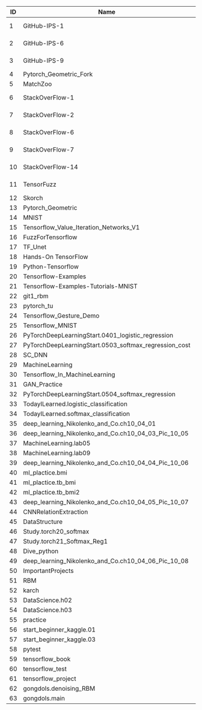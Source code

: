 | ID   | Name                                                  | source         |
| ---- | ----------------------------------------------------- | -------------- |
| 1    | GitHub-IPS-1                                          | existing study |
| 2    | GitHub-IPS-6                                          | existing study |
| 3    | GitHub-IPS-9                                          | existing study |
| 4    | Pytorch_Geometric_Fork                                | known          |
| 5    | MatchZoo                                              | known          |
| 6    | StackOverFlow-1                                       | existing study |
| 7    | StackOverFlow-2                                       | existing study |
| 8    | StackOverFlow-6                                       | existing study |
| 9    | StackOverFlow-7                                       | existing study |
| 10   | StackOverFlow-14                                      | existing study |
| 11   | TensorFuzz                                            | existing study |
| 12   | Skorch                                                | known          |
| 13   | Pytorch_Geometric                                     | known          |
| 14   | MNIST                                                 | known          |
| 15   | Tensorflow_Value_Iteration_Networks_V1                | known          |
| 16   | FuzzForTensorflow                                     | known          |
| 17   | TF_Unet                                               | known          |
| 18   | Hands-On TensorFlow                                   | unknown        |
| 19   | Python-Tensorflow                                     | unknown        |
| 20   | Tensorflow-Examples                                   | unknown        |
| 21   | Tensorflow-Examples-Tutorials-MNIST                   | unknown        |
| 22   | git1_rbm                                              | unknown        |
| 23   | pytorch_tu                                            | unknown        |
| 24   | Tensorflow_Gesture_Demo                               | unknown        |
| 25   | Tensorflow_MNIST                                      | unknown        |
| 26   | PyTorchDeepLearningStart.0401_logistic_regression     | unknown        |
| 27   | PyTorchDeepLearningStart.0503_softmax_regression_cost | unknown        |
| 28   | SC_DNN                                                | unknown        |
| 29   | MachineLearning                                       | unknown        |
| 30   | Tensorflow_In_MachineLearning                         | unknown        |
| 31   | GAN_Practice                                          | unknown        |
| 32   | PyTorchDeepLearningStart.0504_softmax_regression      | unknown        |
| 33   | TodayILearned.logistic_classification                 | unknown        |
| 34   | TodayILearned.softmax_classification                  | unknown        |
| 35   | deep_learning_Nikolenko_and_Co.ch10_04_01             | unknown        |
| 36   | deep_learning_Nikolenko_and_Co.ch10_04_03_Pic_10_05   | unknown        |
| 37   | MachineLearning.lab05                                 | unknown        |
| 38   | MachineLearning.lab09                                 | unknown        |
| 39   | deep_learning_Nikolenko_and_Co.ch10_04_04_Pic_10_06   | unknown        |
| 40   | ml_plactice.bmi                                       | unknown        |
| 41   | ml_plactice.tb_bmi                                    | unknown        |
| 42   | ml_plactice.tb_bmi2                                   | unknown        |
| 43   | deep_learning_Nikolenko_and_Co.ch10_04_05_Pic_10_07   | unknown        |
| 44   | CNNRelationExtraction                                 | unknown        |
| 45   | DataStructure                                         | unknown        |
| 46   | Study.torch20_softmax                                 | unknown        |
| 47   | Study.torch21_Softmax_Reg1                            | unknown        |
| 48   | Dive_python                                           | unknown        |
| 49   | deep_learning_Nikolenko_and_Co.ch10_04_06_Pic_10_08   | unknown        |
| 50   | ImportantProjects                                     | unknown        |
| 51   | RBM                                                   | unknown        |
| 52   | karch                                                 | unknown        |
| 53   | DataScience.h02                                       | unknown        |
| 54   | DataScience.h03                                       | unknown        |
| 55   | practice                                              | unknown        |
| 56   | start_beginner_kaggle.01                              | unknown        |
| 57   | start_beginner_kaggle.03                              | unknown        |
| 58   | pytest                                                | unknown        |
| 59   | tensorflow_book                                       | unknown        |
| 60   | tensorflow_test                                       | unknown        |
| 61   | tensorflow_project                                    | unknown        |
| 62   | gongdols.denoising_RBM                                | unknown        |
| 63   | gongdols.main                                         | unknown        |

